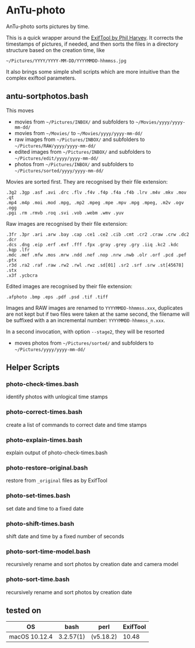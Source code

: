# AnTu-photo

AnTu-photo sorts pictures by time.

This is a quick wrapper around the [ExifTool by Phil Harvey](http://www.sno.phy.queensu.ca/~phil/exiftool/). It corrects the timestamps of pictures, if needed, and then sorts the files in a directory structure based on the creation time, like

    ~/Pictures/YYYY/YYYY-MM-DD/YYYYMMDD-hhmmss.jpg

It also brings some simple shell scripts which are more intuitive than the complex exiftool parameters.



## antu-sortphotos.bash

This moves

  * movies from     `~/Pictures/INBOX/` and subfolders to `~/Movies/yyyy/yyyy-mm-dd/`
  * movies from     `~/Movies/`                        to `~/Movies/yyyy/yyyy-mm-dd/`
  * raw images from `~/Pictures/INBOX/` and subfolders to `~/Pictures/RAW/yyyy/yyyy-mm-dd/`
  * edited images from `~/Pictures/INBOX/` and subfolders to `~/Pictures/edit/yyyy/yyyy-mm-dd/`
  * photos from     `~/Pictures/INBOX/` and subfolders to `~/Pictures/sorted/yyyy/yyyy-mm-dd/`

Movies are sorted first. They are recognised by their file extension:

    .3g2 .3gp .asf .avi .drc .flv .f4v .f4p .f4a .f4b .lrv .m4v .mkv .mov .qt
    .mp4 .m4p .moi .mod .mpg, .mp2 .mpeg .mpe .mpv .mpg .mpeg, .m2v .ogv .ogg
    .pgi .rm .rmvb .roq .svi .vob .webm .wmv .yuv

Raw images are recognised by their file extension:

    .3fr .3pr .ari .arw .bay .cap .ce1 .ce2 .cib .cmt .cr2 .craw .crw .dc2 .dcr
	.dcs .dng .eip .erf .exf .fff .fpx .gray .grey .gry .iiq .kc2 .kdc .kqp .lfr
	.mdc .mef .mfw .mos .mrw .ndd .nef .nop .nrw .nwb .olr .orf .pcd .pef .ptx
	.r3d .ra2 .raf .raw .rw2 .rwl .rwz .sd[01] .sr2 .srf .srw .st[45678] .stx
	.x3f .ycbcra

Edited images are recognised by their file extension:

    .afphoto .bmp .eps .pdf .psd .tif .tiff

Images and RAW images are renamed to `YYYYMMDD-hhmmss.xxx`, duplicates are not
kept but if two files were taken at the same second, the filename will be
suffixed with a an incremental number: `YYYYMMDD-hhmmss_n.xxx`.

In a second invocation, with option `--stage2`, they will be resorted

  * moves photos from     `~/Pictures/sorted/` and subfolders to `~/Pictures/yyyy/yyyy-mm-dd/`



## Helper Scripts


### photo-check-times.bash

identify photos with unlogical time stamps


###	photo-correct-times.bash

create a list of commands to correct date and time stamps


### photo-explain-times.bash

explain output of photo-check-times.bash


### photo-restore-original.bash

restore from `_original` files as by ExifTool


### photo-set-times.bash

set date and time to a fixed date


### photo-shift-times.bash

shift date and time by a fixed number of seconds


### photo-sort-time-model.bash

recursively rename and sort photos by creation date and camera model

### photo-sort-time.bash

recursively rename and sort photos by creation date


## tested on

| OS            | bash      | perl      | ExifTool |
|---------------|-----------|-----------|----------|
| macOS 10.12.4 | 3.2.57(1) | (v5.18.2) | 10.48    |

